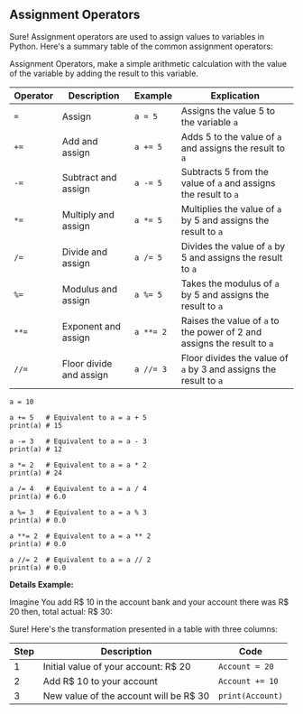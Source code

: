 ## Assignment Operators

Sure! Assignment operators are used to assign values to variables in Python. Here's a summary table of the common assignment operators:

Assignment Operators, make a simple arithmetic calculation with the value of the variable by adding the result to this variable.

| Operator | Description | Example  | Explication                                           |
|----------|-------------|----------|-------------------------------------------------------|
| `=`      | Assign      | `a = 5`  | Assigns the value 5 to the variable `a`               |
| `+=`     | Add and assign | `a += 5` | Adds 5 to the value of `a` and assigns the result to `a` |
| `-=`     | Subtract and assign | `a -= 5` | Subtracts 5 from the value of `a` and assigns the result to `a` |
| `*=`     | Multiply and assign | `a *= 5` | Multiplies the value of `a` by 5 and assigns the result to `a` |
| `/=`     | Divide and assign | `a /= 5` | Divides the value of `a` by 5 and assigns the result to `a` |
| `%=`     | Modulus and assign | `a %= 5` | Takes the modulus of `a` by 5 and assigns the result to `a` |
| `**=`    | Exponent and assign | `a **= 2` | Raises the value of `a` to the power of 2 and assigns the result to `a` |
| `//=`    | Floor divide and assign | `a //= 3` | Floor divides the value of `a` by 3 and assigns the result to `a` |

```
a = 10

a += 5   # Equivalent to a = a + 5
print(a) # 15

a -= 3   # Equivalent to a = a - 3
print(a) # 12

a *= 2   # Equivalent to a = a * 2
print(a) # 24

a /= 4   # Equivalent to a = a / 4
print(a) # 6.0

a %= 3   # Equivalent to a = a % 3
print(a) # 0.0

a **= 2  # Equivalent to a = a ** 2
print(a) # 0.0

a //= 2  # Equivalent to a = a // 2
print(a) # 0.0
```

**Details Example:**

Imagine You add R$ 10 in the account bank and your account there was R$ 20 then, total actual: R$ 30:

Sure! Here's the transformation presented in a table with three columns:

| Step | Description                     | Code                                |
|------|---------------------------------|-------------------------------------|
| 1    | Initial value of your account: R$ 20 | `Account = 20`                    |
| 2    | Add R$ 10 to your account       | `Account += 10`                     |
| 3    | New value of the account will be R$ 30 | `print(Account)`                 |
